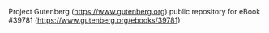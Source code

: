 Project Gutenberg (https://www.gutenberg.org) public repository for eBook #39781 (https://www.gutenberg.org/ebooks/39781)
